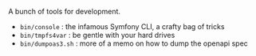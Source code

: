 A bunch of tools for development.

- `bin/console` : the infamous Symfony CLI, a crafty bag of tricks
- `bin/tmpfs4var` : be gentle with your hard drives
- `bin/dumpoas3.sh` : more of a memo on how to dump the openapi spec
